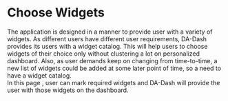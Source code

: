 # Choose Widgets

The application is designed in a manner to provide user with a variety of widgets. As different users have different user requirements, DA-Dash provides its users with a widget catalog. This will help users to choose widgets of their choice only without clustering a lot on personalized dashboard. Also, as user demands keep on changing from time-to-time, a new list of widgets could be added at some later point of time, so a need to have a widget catalog.<br/>
In this page , user can mark required widgets and DA-Dash will provide the user with those widgets on the dashboard.